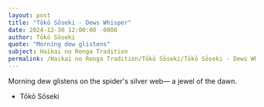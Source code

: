 ```yaml
---
layout: post
title: "Tōkō Sōseki - Dews Whisper"
date: 2024-12-30 12:00:00 -0000
author: Tōkō Sōseki
quote: "Morning dew glistens"
subject: Haikai no Renga Tradition
permalink: /Haikai no Renga Tradition/Tōkō Sōseki/Tōkō Sōseki - Dews Whisper
---
```


Morning dew glistens
on the spider's silver web—
a jewel of the dawn.

- Tōkō Sōseki

